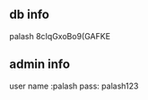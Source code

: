 db info
---------------
palash 
8cIqGxoBo9(GAFKE

admin info 
-----------------
user name :palash
pass: palash123